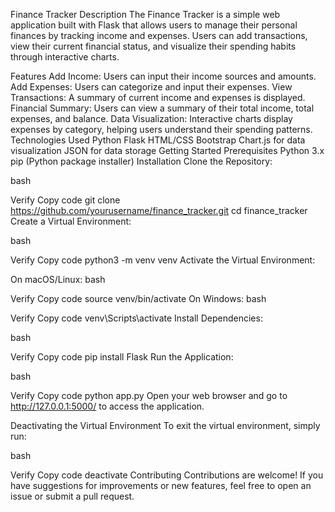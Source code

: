 Finance Tracker
Description
The Finance Tracker is a simple web application built with Flask that allows users to manage their personal finances by tracking income and expenses. Users can add transactions, view their current financial status, and visualize their spending habits through interactive charts.

Features
Add Income: Users can input their income sources and amounts.
Add Expenses: Users can categorize and input their expenses.
View Transactions: A summary of current income and expenses is displayed.
Financial Summary: Users can view a summary of their total income, total expenses, and balance.
Data Visualization: Interactive charts display expenses by category, helping users understand their spending patterns.
Technologies Used
Python
Flask
HTML/CSS
Bootstrap
Chart.js for data visualization
JSON for data storage
Getting Started
Prerequisites
Python 3.x
pip (Python package installer)
Installation
Clone the Repository:

bash

Verify
Copy code
git clone https://github.com/yourusername/finance_tracker.git
cd finance_tracker
Create a Virtual Environment:

bash

Verify
Copy code
python3 -m venv venv
Activate the Virtual Environment:

On macOS/Linux:
bash

Verify
Copy code
source venv/bin/activate
On Windows:
bash

Verify
Copy code
venv\Scripts\activate
Install Dependencies:

bash

Verify
Copy code
pip install Flask
Run the Application:

bash

Verify
Copy code
python app.py
Open your web browser and go to http://127.0.0.1:5000/ to access the application.

Deactivating the Virtual Environment
To exit the virtual environment, simply run:

bash

Verify
Copy code
deactivate
Contributing
Contributions are welcome! If you have suggestions for improvements or new features, feel free to open an issue or submit a pull request.


